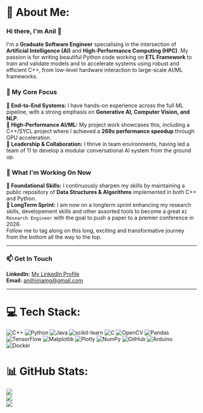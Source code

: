 # 💫 About Me:
### Hi there, I'm Anil 👋<br>
I'm a **Graduate Software Engineer** specialising in the intersection of **Artificial Intelligence (AI)** and **High-Performance Computing (HPC)**. My passion is for writing beautiful Python code working on **ETL Framework** to train and validate models and to accelerate systems using robust and efficient C++, from low-level hardware interaction to large-scale AI/ML frameworks.<br>

### 🚀 My Core Focus<br>
   **🔹 End-to-End Systems:** I have hands-on experience across the full ML pipeline, with a strong emphasis on **Generative AI, Computer Vision, and NLP**.
<br>   **🔹 High-Performance AI/ML:** My project work showcases this, including a C++/SYCL project where I achieved a **269x performance speedup** through GPU acceleration.
<br>   **🔹 Leadership & Collaboration:** I thrive in team environments, having led a team of 11 to develop a modular conversational AI system from the ground up.<br>

### 🔭 What I'm Working On Now<br>
   **🧠 Foundational Skills:** I continuously sharpen my skills by maintaining a public repository of **Data Structures & Algorithms** implemented in both C++ and Python.
<br>   **🏃 LongTerm Sprint:** I am now on a longterm sprint enhancing my research skills, developement skills and other assorted tools to become a great `AI Research Engineer` with the goal to push a paper to a premier conference in 2026.  
Follow me to tag along on this long, exciting and transformative journey from the bottom all the way to the top.

---

### 📫 Get In Touch<br>
   **LinkedIn:** [My LinkedIn Profile](https://www.linkedin.com/in/godugu-anil-himam-040158170/)
<br>   **Email:** anilhimamg@gmail.com

---

# 💻 Tech Stack:
![C++](https://img.shields.io/badge/c++-%2300599C.svg?style=for-the-badge&logo=c%2B%2B&logoColor=white) ![Python](https://img.shields.io/badge/python-3670A0?style=for-the-badge&logo=python&logoColor=ffdd54) ![Java](https://img.shields.io/badge/java-%23ED8B00.svg?style=for-the-badge&logo=openjdk&logoColor=white) ![scikit-learn](https://img.shields.io/badge/scikit--learn-%23F7931E.svg?style=for-the-badge&logo=scikit-learn&logoColor=white) ![C](https://img.shields.io/badge/c-%2300599C.svg?style=for-the-badge&logo=c&logoColor=white) ![OpenCV](https://img.shields.io/badge/opencv-%23white.svg?style=for-the-badge&logo=opencv&logoColor=white) ![Pandas](https://img.shields.io/badge/pandas-%23150458.svg?style=for-the-badge&logo=pandas&logoColor=white) ![TensorFlow](https://img.shields.io/badge/TensorFlow-%23FF6F00.svg?style=for-the-badge&logo=TensorFlow&logoColor=white) ![Matplotlib](https://img.shields.io/badge/Matplotlib-%23ffffff.svg?style=for-the-badge&logo=Matplotlib&logoColor=black) ![Plotly](https://img.shields.io/badge/Plotly-%233F4F75.svg?style=for-the-badge&logo=plotly&logoColor=white) ![NumPy](https://img.shields.io/badge/numpy-%23013243.svg?style=for-the-badge&logo=numpy&logoColor=white) ![GitHub](https://img.shields.io/badge/github-%23121011.svg?style=for-the-badge&logo=github&logoColor=white) ![Arduino](https://img.shields.io/badge/-Arduino-00979D?style=for-the-badge&logo=Arduino&logoColor=white) ![Docker](https://img.shields.io/badge/docker-%230db7ed.svg?style=for-the-badge&logo=docker&logoColor=white)
# 📊 GitHub Stats:
![](https://github-readme-stats.vercel.app/api?username=anilhimam17&theme=blue-green&hide_border=false&include_all_commits=true&count_private=true)<br/>
![](https://nirzak-streak-stats.vercel.app/?user=anilhimam17&theme=blue-green&hide_border=false)<br/>
![](https://github-readme-stats.vercel.app/api/top-langs/?username=anilhimam17&theme=blue-green&hide_border=false&include_all_commits=true&count_private=true&layout=compact)

<!-- Proudly created with GPRM ( https://gprm.itsvg.in ) -->
